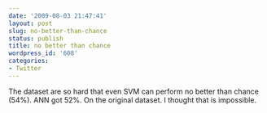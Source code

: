 ```yaml
---
date: '2009-08-03 21:47:41'
layout: post
slug: no-better-than-chance
status: publish
title: no better than chance
wordpress_id: '608'
categories:
- Twitter
---
```


The dataset are so hard that even SVM can perform no better than chance (54%). ANN got 52%. On the original dataset. I thought that is impossible.

